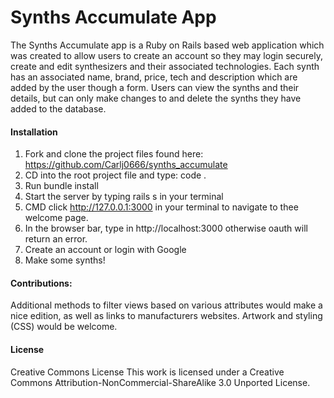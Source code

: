# Synths Accumulate App
The Synths Accumulate app is a Ruby on Rails based web application which was created to allow users to create an account so they may login securely, create and edit synthesizers and their associated technologies. Each synth has an associated name, brand, price, tech and description which are added by the user though a form. Users can view the synths and their details, but can only make changes to and delete the synths they have added to the database. 

#### Installation
1) Fork and clone the project files found here: https://github.com/Carlj0666/synths_accumulate
2) CD into the root project file and type: code .
3) Run bundle install
4) Start the server by typing rails s in your terminal
5) CMD click http://127.0.0.1:3000 in your terminal to navigate to thee welcome page.
6) In the browser bar, type in http://localhost:3000 otherwise oauth will return an error.
7) Create an account or login with Google
8) Make some synths!

#### Contributions:
Additional methods to filter views based on various attributes would make a nice edition, as well as links to manufacturers websites. Artwork and styling (CSS) would be welcome.

#### License
Creative Commons License
This work is licensed under a Creative Commons Attribution-NonCommercial-ShareAlike 3.0 Unported License.
